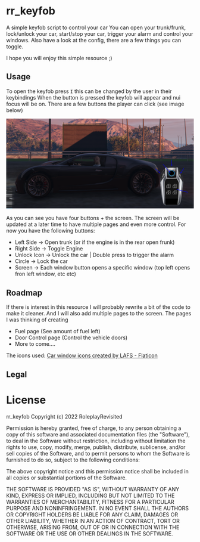 # rr_keyfob
A simple keyfob script to control your car
You can open your trunk/frunk, lock/unlock your car, start/stop your car, trigger your alarm and control your windows.
Also have a look at the config, there are a few things you can toggle.

I hope you will enjoy this simple resource ;)

## Usage
To open the keyfob press `I` this can be changed by the user in their keybindings
When the button is pressed the keyfob will appear and nui focus will be on. 
There are a few buttons the player can click (see image below)

![all the buttons](keyfob-showcase.png)

As you can see you have four buttons + the screen. The screen will be updated at a later time to have multiple pages and even more control.
For now you have the following buttons:

- Left Side -> Open trunk (or if the engine is in the rear open frunk)
- Right Side -> Toggle Engine
- Unlock Icon -> Unlock the car | Double press to trigger the alarm
- Circle -> Lock the car
- Screen -> Each window button opens a specific window (top left opens fron left window, etc etc)

## Roadmap
If there is interest in this resource I will probably rewrite a bit of the code to make it cleaner. 
And I will also add multiple pages to the screen. The pages I was thinking of creating
- Fuel page (See amount of fuel left)
- Door Control page (Control the vehicle doors)
- More to come....


The icons used:
[Car window icons created by LAFS - Flaticon](https://www.flaticon.com/free-icons/car-window)

## Legal

# License
rr_keyfob 
Copyright (c) 2022 RoleplayRevisited

Permission is hereby granted, free of charge, to any person obtaining a copy
of this software and associated documentation files (the "Software"), to deal
in the Software without restriction, including without limitation the rights
to use, copy, modify, merge, publish, distribute, sublicense, and/or sell
copies of the Software, and to permit persons to whom the Software is
furnished to do so, subject to the following conditions:

The above copyright notice and this permission notice shall be included in all
copies or substantial portions of the Software.

THE SOFTWARE IS PROVIDED "AS IS", WITHOUT WARRANTY OF ANY KIND, EXPRESS OR
IMPLIED, INCLUDING BUT NOT LIMITED TO THE WARRANTIES OF MERCHANTABILITY,
FITNESS FOR A PARTICULAR PURPOSE AND NONINFRINGEMENT. IN NO EVENT SHALL THE
AUTHORS OR COPYRIGHT HOLDERS BE LIABLE FOR ANY CLAIM, DAMAGES OR OTHER
LIABILITY, WHETHER IN AN ACTION OF CONTRACT, TORT OR OTHERWISE, ARISING FROM,
OUT OF OR IN CONNECTION WITH THE SOFTWARE OR THE USE OR OTHER DEALINGS IN THE
SOFTWARE.
